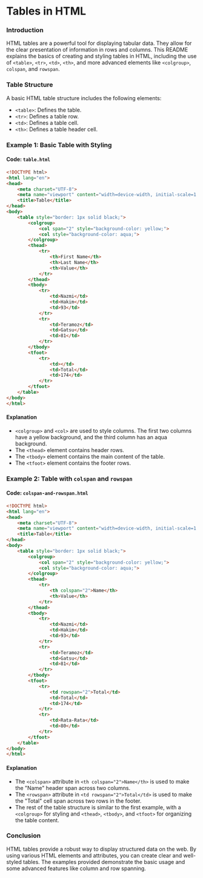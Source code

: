# Tables in HTML

### Introduction

HTML tables are a powerful tool for displaying tabular data. They allow for the clear presentation of information in rows and columns. This README explains the basics of creating and styling tables in HTML, including the use of `<table>`, `<tr>`, `<td>`, `<th>`, and more advanced elements like `<colgroup>`, `colspan`, and `rowspan`.

### Table Structure

A basic HTML table structure includes the following elements:

- `<table>`: Defines the table.
- `<tr>`: Defines a table row.
- `<td>`: Defines a table cell.
- `<th>`: Defines a table header cell.

### Example 1: Basic Table with Styling

#### Code: `table.html`

```html
<!DOCTYPE html>
<html lang="en">
<head>
    <meta charset="UTF-8">
    <meta name="viewport" content="width=device-width, initial-scale=1.0">
    <title>Table</title>
</head>
<body>
    <table style="border: 1px solid black;">
        <colgroup>
            <col span="2" style="background-color: yellow;">
            <col style="background-color: aqua;">
        </colgroup>
        <thead>
            <tr>
                <th>First Name</th>
                <th>Last Name</th>
                <th>Value</th>
            </tr>
        </thead>
        <tbody>
            <tr>
                <td>Nazmi</td>
                <td>Hakim</td>
                <td>93</td>
            </tr>
            <tr>
                <td>Teramoz</td>
                <td>Gatsu</td>
                <td>81</td>
            </tr>
        </tbody>
        <tfoot>
            <tr>
                <td></td>
                <td>Total</td>
                <td>174</td>
            </tr>
        </tfoot>
    </table>
</body>
</html>
```

#### Explanation

- `<colgroup>` and `<col>` are used to style columns. The first two columns have a yellow background, and the third column has an aqua background.
- The `<thead>` element contains header rows.
- The `<tbody>` element contains the main content of the table.
- The `<tfoot>` element contains the footer rows.

### Example 2: Table with `colspan` and `rowspan`

#### Code: `colspan-and-rowspan.html`

```html
<!DOCTYPE html>
<html lang="en">
<head>
    <meta charset="UTF-8">
    <meta name="viewport" content="width=device-width, initial-scale=1.0">
    <title>Table</title>
</head>
<body>
    <table style="border: 1px solid black;">
        <colgroup>
            <col span="2" style="background-color: yellow;">
            <col style="background-color: aqua;">
        </colgroup>
        <thead>
            <tr>
                <th colspan="2">Name</th>
                <th>Value</th>
            </tr>
        </thead>
        <tbody>
            <tr>
                <td>Nazmi</td>
                <td>Hakim</td>
                <td>93</td>
            </tr>
            <tr>
                <td>Teramoz</td>
                <td>Gatsu</td>
                <td>81</td>
            </tr>
        </tbody>
        <tfoot>
            <tr>
                <td rowspan="2">Total</td>
                <td>Total</td>
                <td>174</td>
            </tr>
            <tr>
                <td>Rata-Rata</td>
                <td>80</td>
            </tr>
        </tfoot>
    </table>
</body>
</html>
```

#### Explanation

- The `<colspan>` attribute in `<th colspan="2">Name</th>` is used to make the "Name" header span across two columns.
- The `<rowspan>` attribute in `<td rowspan="2">Total</td>` is used to make the "Total" cell span across two rows in the footer.
- The rest of the table structure is similar to the first example, with a `<colgroup>` for styling and `<thead>`, `<tbody>`, and `<tfoot>` for organizing the table content.

### Conclusion

HTML tables provide a robust way to display structured data on the web. By using various HTML elements and attributes, you can create clear and well-styled tables. The examples provided demonstrate the basic usage and some advanced features like column and row spanning.
